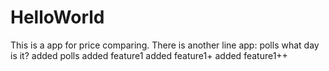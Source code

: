 # HelloWorld
This is a app for price comparing.
There is another line
app: polls
     what day is it?
added polls
added feature1
added feature1+
added feature1++
